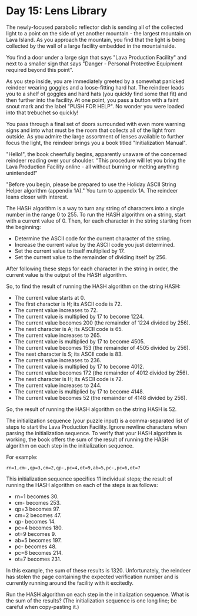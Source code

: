 # Day 15: Lens Library

The newly-focused parabolic reflector dish is sending all of the collected light to a point on the side of yet another mountain - the largest mountain on Lava Island. As you approach the mountain, you find that the light is being collected by the wall of a large facility embedded in the mountainside.

You find a door under a large sign that says "Lava Production Facility" and next to a smaller sign that says "Danger - Personal Protective Equipment required beyond this point".

As you step inside, you are immediately greeted by a somewhat panicked reindeer wearing goggles and a loose-fitting hard hat. The reindeer leads you to a shelf of goggles and hard hats (you quickly find some that fit) and then further into the facility. At one point, you pass a button with a faint snout mark and the label "PUSH FOR HELP". No wonder you were loaded into that trebuchet so quickly!

You pass through a final set of doors surrounded with even more warning signs and into what must be the room that collects all of the light from outside. As you admire the large assortment of lenses available to further focus the light, the reindeer brings you a book titled "Initialization Manual".

"Hello!", the book cheerfully begins, apparently unaware of the concerned reindeer reading over your shoulder. "This procedure will let you bring the Lava Production Facility online - all without burning or melting anything unintended!"

"Before you begin, please be prepared to use the Holiday ASCII String Helper algorithm (appendix 1A)." You turn to appendix 1A. The reindeer leans closer with interest.

The HASH algorithm is a way to turn any string of characters into a single number in the range 0 to 255. To run the HASH algorithm on a string, start with a current value of 0. Then, for each character in the string starting from the beginning:

- Determine the ASCII code for the current character of the string.
- Increase the current value by the ASCII code you just determined.
- Set the current value to itself multiplied by 17.
- Set the current value to the remainder of dividing itself by 256.

After following these steps for each character in the string in order, the current value is the output of the HASH algorithm.

So, to find the result of running the HASH algorithm on the string HASH:

- The current value starts at 0.
- The first character is H; its ASCII code is 72.
- The current value increases to 72.
- The current value is multiplied by 17 to become 1224.
- The current value becomes 200 (the remainder of 1224 divided by 256).
- The next character is A; its ASCII code is 65.
- The current value increases to 265.
- The current value is multiplied by 17 to become 4505.
- The current value becomes 153 (the remainder of 4505 divided by 256).
- The next character is S; its ASCII code is 83.
- The current value increases to 236.
- The current value is multiplied by 17 to become 4012.
- The current value becomes 172 (the remainder of 4012 divided by 256).
- The next character is H; its ASCII code is 72.
- The current value increases to 244.
- The current value is multiplied by 17 to become 4148.
- The current value becomes 52 (the remainder of 4148 divided by 256).

So, the result of running the HASH algorithm on the string HASH is 52.

The initialization sequence (your puzzle input) is a comma-separated list of steps to start the Lava Production Facility. Ignore newline characters when parsing the initialization sequence. To verify that your HASH algorithm is working, the book offers the sum of the result of running the HASH algorithm on each step in the initialization sequence.

For example:

```
rn=1,cm-,qp=3,cm=2,qp-,pc=4,ot=9,ab=5,pc-,pc=6,ot=7
```

This initialization sequence specifies 11 individual steps; the result of running the HASH algorithm on each of the steps is as follows:

- rn=1 becomes 30.
- cm- becomes 253.
- qp=3 becomes 97.
- cm=2 becomes 47.
- qp- becomes 14.
- pc=4 becomes 180.
- ot=9 becomes 9.
- ab=5 becomes 197.
- pc- becomes 48.
- pc=6 becomes 214.
- ot=7 becomes 231.

In this example, the sum of these results is 1320. Unfortunately, the reindeer has stolen the page containing the expected verification number and is currently running around the facility with it excitedly.

Run the HASH algorithm on each step in the initialization sequence. What is the sum of the results? (The initialization sequence is one long line; be careful when copy-pasting it.)

